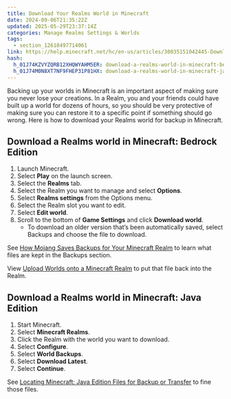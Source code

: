 ```yaml
---
title: Download Your Realms World in Minecraft
date: 2024-09-06T21:35:22Z
updated: 2025-05-29T23:37:14Z
categories: Manage Realms Settings & Worlds
tags:
  - section_12618497714061
link: https://help.minecraft.net/hc/en-us/articles/30035151042445-Download-Your-Realms-World-in-Minecraft
hash:
  h_01J74KZVYZQRB12XHQWYAHM5ER: download-a-realms-world-in-minecraft-bedrock-edition
  h_01J74M0N8XT7NF9FHEP31P81HX: download-a-realms-world-in-minecraft-java-edition
---
```


Backing up your worlds in Minecraft is an important aspect of making sure you never lose your creations. In a Realm, you and your friends could have built up a world for dozens of hours, so you should be very protective of making sure you can restore it to a specific point if something should go wrong. Here is how to download your Realms world for backup in Minecraft.

## Download a Realms world in Minecraft: Bedrock Edition

1.  Launch Minecraft.
2.  Select **Play** on the launch screen.
3.  Select the **Realms** tab.
4.  Select the Realm you want to manage and select **Options**.
5.  Select **Realms settings** from the Options menu.
6.  Select the Realm slot you want to edit.
7.  Select **Edit world**.
8.  Scroll to the bottom of **Game Settings** and click **Download world**.
    - To download an older version that’s been automatically saved, select Backups and choose the file to download.

See [How Mojang Saves Backups for Your Minecraft Realm](./How-Mojang-Saves-Backups-for-Your-Minecraft-Realm.md) to learn what files are kept in the Backups section.

View [Upload Worlds onto a Minecraft Realm](./Upload-Worlds-onto-a-Minecraft-Realm.md) to put that file back into the Realm.

## Download a Realms world in Minecraft: Java Edition

1.  Start Minecraft.
2.  Select **Minecraft Realms**.
3.  Click the Realm with the world you want to download.
4.  Select **Configure**.
5.  Select **World Backups**.
6.  Select **Download Latest**.
7.  Select **Continue**.

See [Locating Minecraft: Java Edition Files for Backup or Transfer](../Backup-Restore/Locating-Minecraft-Java-Edition-Files-for-Backup-or-Transfer.md) to fine those files.
